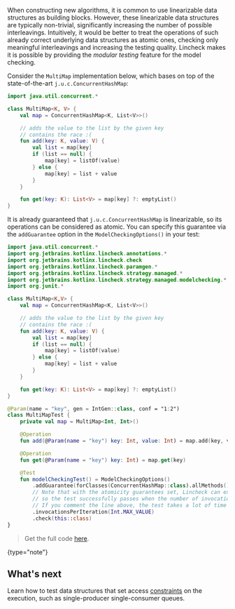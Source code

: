 [//]: # (title: Modular testing)

When constructing new algorithms, it is common to use linearizable data structures as building blocks.
However, these linearizable data structures are typically non-trivial, significantly increasing
the number of possible interleavings. Intuitively, it would be better to treat the operations of
such already correct underlying data structures as atomic ones, checking only meaningful interleavings
and increasing the testing quality. Lincheck makes it is possible by providing the *modular testing* feature
for the model checking.

Consider the `MultiMap` implementation below, 
which bases on top of the state-of-the-art `j.u.c.ConcurrentHashMap`:

```kotlin
import java.util.concurrent.*

class MultiMap<K, V> {
    val map = ConcurrentHashMap<K, List<V>>()

    // adds the value to the list by the given key
    // contains the race :(
    fun add(key: K, value: V) {
        val list = map[key]
        if (list == null) {
            map[key] = listOf(value)
        } else {
            map[key] = list + value
        }
    }

    fun get(key: K): List<V> = map[key] ?: emptyList()
}
```

It is already guaranteed that `j.u.c.ConcurrentHashMap` is linearizable, so its operations can be considered as atomic. 
You can specify this guarantee via the `addGuarantee` option in the `ModelCheckingOptions()` in your test:

```kotlin
import java.util.concurrent.*
import org.jetbrains.kotlinx.lincheck.annotations.*
import org.jetbrains.kotlinx.lincheck.check
import org.jetbrains.kotlinx.lincheck.paramgen.*
import org.jetbrains.kotlinx.lincheck.strategy.managed.*
import org.jetbrains.kotlinx.lincheck.strategy.managed.modelchecking.*
import org.junit.*

class MultiMap<K,V> {
    val map = ConcurrentHashMap<K, List<V>>()

    // adds the value to the list by the given key
    // contains the race :(
    fun add(key: K, value: V) {
        val list = map[key]
        if (list == null) {
            map[key] = listOf(value)
        } else {
            map[key] = list + value
        }
    }

    fun get(key: K): List<V> = map[key] ?: emptyList()
}

@Param(name = "key", gen = IntGen::class, conf = "1:2")
class MultiMapTest {
    private val map = MultiMap<Int, Int>()

    @Operation
    fun add(@Param(name = "key") key: Int, value: Int) = map.add(key, value)

    @Operation
    fun get(@Param(name = "key") key: Int) = map.get(key)

    @Test
    fun modelCheckingTest() = ModelCheckingOptions()
        .addGuarantee(forClasses(ConcurrentHashMap::class).allMethods().treatAsAtomic())
        // Note that with the atomicity guarantees set, Lincheck can examine all possible interleavings,
        // so the test successfully passes when the number of invocations is set to `Int.MAX_VALUE`
        // If you comment the line above, the test takes a lot of time and likely fails with `OutOfMemoryError`.
        .invocationsPerIteration(Int.MAX_VALUE)
        .check(this::class)
}
```

> Get the full code [here](https://github.com/Kotlin/kotlinx-lincheck/blob/guide/src/jvm/test/org/jetbrains/kotlinx/lincheck/test/guide/MultiMapTest.kt).
>
{type="note"}

## What's next

Learn how to test data structures that set access [constraints](constraints.md) on the execution, 
such as single-producer single-consumer queues.